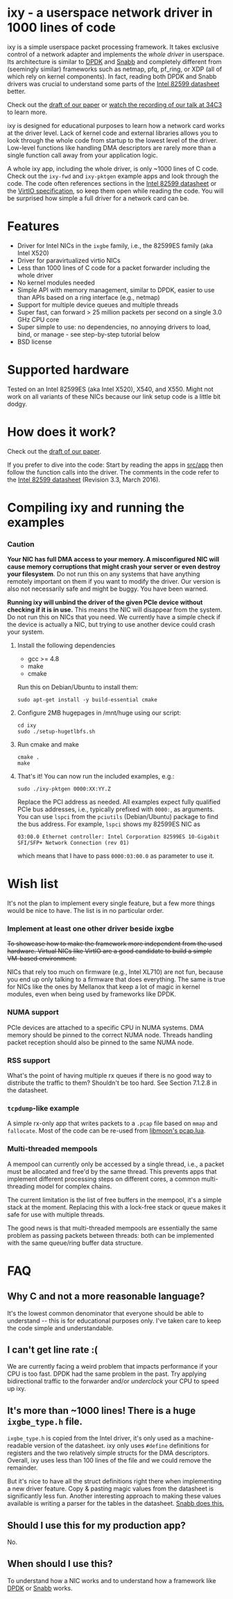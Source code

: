 # ixy - a userspace network driver in 1000 lines of code

ixy is a simple userspace packet processing framework.
It takes exclusive control of a network adapter and implements the *whole driver* in userspace.
Its architecture is similar to [DPDK](http://dpdk.org/) and [Snabb](http://snabb.co) and completely different from (seemingly similar) frameworks such as netmap, pfq, pf_ring, or XDP (all of which rely on kernel components).
In fact, reading both DPDK and Snabb drivers was crucial to understand some parts of the [Intel 82599 datasheet](https://www.intel.com/content/dam/www/public/us/en/documents/datasheets/82599-10-gbe-controller-datasheet.pdf) better.

Check out the [draft of our paper](https://www.net.in.tum.de/fileadmin/bibtex/publications/papers/ixy_paper_draft2.pdf) or [watch the recording of our talk at 34C3](https://media.ccc.de/v/34c3-9159-demystifying_network_cards) to learn more.

ixy is designed for educational purposes to learn how a network card works at the driver level.
Lack of kernel code and external libraries allows you to look through the whole code from startup to the lowest level of the driver.
Low-level functions like handling DMA descriptors are rarely more than a single function call away from your application logic.

A whole ixy app, including the whole driver, is only ~1000 lines of C code.
Check out the `ixy-fwd` and `ixy-pktgen` example apps and look through the code.
The code often references sections in the [Intel 82599 datasheet](https://www.intel.com/content/dam/www/public/us/en/documents/datasheets/82599-10-gbe-controller-datasheet.pdf) or the [VirtIO specification](http://docs.oasis-open.org/virtio/virtio/v1.0/virtio-v1.0.pdf), so keep them open while reading the code.
You will be surprised how simple a full driver for a network card can be.



# Features
* Driver for Intel NICs in the `ixgbe` family, i.e., the 82599ES family (aka Intel X520)
* Driver for paravirtualized virtio NICs
* Less than 1000 lines of C code for a packet forwarder including the whole driver
* No kernel modules needed
* Simple API with memory management, similar to DPDK, easier to use than APIs based on a ring interface (e.g., netmap)
* Support for multiple device queues and multiple threads
* Super fast, can forward > 25 million packets per second on a single 3.0 GHz CPU core
* Super simple to use: no dependencies, no annoying drivers to load, bind, or manage - see step-by-step tutorial below
* BSD license

# Supported hardware
Tested on an Intel 82599ES (aka Intel X520), X540, and X550. Might not work on all variants of these NICs because our link setup code is a little bit dodgy.

# How does it work?
Check out the [draft of our paper](https://www.net.in.tum.de/fileadmin/bibtex/publications/papers/ixy_paper_short_draft1.pdf).

If you prefer to dive into the code: Start by reading the apps in [src/app](https://github.com/emmericp/ixy/tree/master/src/app) then follow the function calls into the driver. The comments in the code refer to the [Intel 82599 datasheet](https://www.intel.com/content/dam/www/public/us/en/documents/datasheets/82599-10-gbe-controller-datasheet.pdf) (Revision 3.3, March 2016).



# Compiling ixy and running the examples

### Caution
**Your NIC has full DMA access to your memory. A misconfigured NIC will cause memory corruptions that might crash your server or even destroy your filesystem**. Do not run this on any systems that have anything remotely important on them if you want to modify the driver. Our version is also not necessarily safe and might be buggy. You have been warned.

**Running ixy will unbind the driver of the given PCIe device without checking if it is in use.** This means the NIC will disappear from the system. Do not run this on NICs that you need.
We currently have a simple check if the device is actually a NIC, but trying to use another device could crash your system.

1. Install the following dependencies
	* gcc >= 4.8
	* make
	* cmake
	
	Run this on Debian/Ubuntu to install them:
	
	```
	sudo apt-get install -y build-essential cmake
	```
2. Configure 2MB hugepages in /mnt/huge using our script:

	```
	cd ixy
	sudo ./setup-hugetlbfs.sh
	```
	
3. Run cmake and make

	```
	cmake .
	make
	```
4. That's it! You can now run the included examples, e.g.:

	```
	sudo ./ixy-pktgen 0000:XX:YY.Z
	```
	
	Replace the PCI address as needed. All examples expect fully qualified PCIe bus addresses, i.e., typically prefixed with `0000:`, as arguments.
	You can use `lspci` from the `pciutils` (Debian/Ubuntu) package to find the bus address.
	For example, `lspci` shows my 82599ES NIC as
	
	`03:00.0 Ethernet controller: Intel Corporation 82599ES 10-Gigabit SFI/SFP+ Network Connection (rev 01)`
	
	which means that I have to pass `0000:03:00.0` as parameter to use it.

# Wish list
It's not the plan to implement every single feature, but a few more things would be nice to have.
The list is in no particular order.

### Implement at least one other driver beside ixgbe

~~To showcase how to make the framework more independent from the used hardware.
Virtual NICs like VirtIO are a good candidate to build a simple VM-based environment.~~

NICs that rely too much on firmware (e.g., Intel XL710) are not fun, because you end up only talking to a firmware that does everything.
The same is true for NICs like the ones by Mellanox that keep a lot of magic in kernel modules, even when being used by frameworks like DPDK.

### NUMA support
PCIe devices are attached to a specific CPU in NUMA systems.
DMA memory should be pinned to the correct NUMA node.
Threads handling packet reception should also be pinned to the same NUMA node.


### RSS support
What's the point of having multiple rx queues if there is no good way to distribute the traffic to them?
Shouldn't be too hard. See Section 7.1.2.8 in the datasheet.

### `tcpdump`-like example
A simple rx-only app that writes packets to a `.pcap` file based on `mmap` and `fallocate`.
Most of the code can be re-used from [libmoon's pcap.lua](https://github.com/libmoon/libmoon/blob/master/lua/pcap.lua).

### Multi-threaded mempools
A mempool can currently only be accessed by a single thread, i.e., a packet must be allocated and free'd by the same thread.
This prevents apps that implement different processing steps on different cores, a common multi-threading model for complex chains.

The current limitation is the list of free buffers in the mempool, it's a simple stack at the moment.
Replacing this with a lock-free stack or queue makes it safe for use with multiple threads.

The good news is that multi-threaded mempools are essentially the same problem as passing packets between threads: both can be implemented with the same queue/ring buffer data structure.


# FAQ

## Why C and not a more reasonable language?
It's the lowest common denominator that everyone should be able to understand -- this is for educational purposes only.
I've taken care to keep the code simple and understandable.

## I can't get line rate :(
We are currently facing a weird problem that impacts performance if your CPU is too fast. DPDK had the same problem in the past. Try applying bidirectional traffic to the forwarder and/or *underclock* your CPU to speed up ixy.

## It's more than ~1000 lines! There is a huge `ixgbe_type.h` file.
`ixgbe_type.h` is copied from the Intel driver, it's only used as a machine-readable version of the datasheet.
ixy only uses `#define` definitions for registers and the two relatively simple structs for the DMA descriptors.
Overall, ixy uses less than 100 lines of the file and we could remove the remainder.

But it's nice to have all the struct definitions right there when implementing a new driver feature. Copy & pasting magic values from the datasheet is significantly less fun.
Another interesting approach to making these values available is writing a parser for the tables in the datasheet.
[Snabb does this.](https://github.com/snabbco/snabb/blob/master/src/lib/hardware/register.lua)

## Should I use this for my production app?
No.

## When should I use this?
To understand how a NIC works and to understand how a framework like [DPDK](http://dpdk.org/) or [Snabb](http://snabb.co) works.
